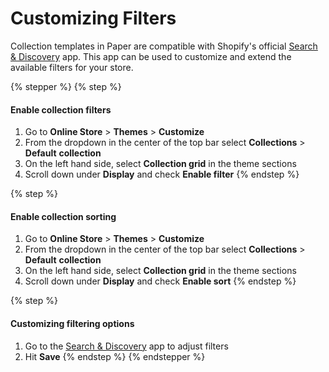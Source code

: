 # Customizing Filters

Collection templates in Paper are compatible with Shopify's official [Search & Discovery](https://apps.shopify.com/search-and-discovery) app. This app can be used to customize and extend the available filters for your store.

{% stepper %}
{% step %}
#### Enable collection filters

1. Go to **Online Store** > **Themes** > **Customize**
2. From the dropdown in the center of the top bar select **Collections** > **Default** **collection**
3. On the left hand side, select **Collection grid** in the theme sections
4. Scroll down under **Display** and check **Enable filter**
{% endstep %}

{% step %}
#### Enable collection sorting

1. Go to **Online Store** > **Themes** > **Customize**
2. From the dropdown in the center of the top bar select **Collections** > **Default** **collection**
3. On the left hand side, select **Collection grid** in the theme sections
4. Scroll down under **Display** and check **Enable sort**
{% endstep %}

{% step %}
#### Customizing filtering options

1. Go to the [Search & Discovery](https://apps.shopify.com/search-and-discovery) app to adjust filters
2. Hit **Save**
{% endstep %}
{% endstepper %}
